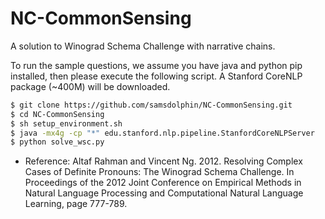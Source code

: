 # NC-CommonSensing

A solution to Winograd Schema Challenge with narrative chains.

To run the sample questions, we assume you have java and python pip installed, then please execute the following script. A Stanford CoreNLP package (~400M) will be downloaded.

```bash
$ git clone https://github.com/samsdolphin/NC-CommonSensing.git
$ cd NC-CommonSensing
$ sh setup_environment.sh
$ java -mx4g -cp "*" edu.stanford.nlp.pipeline.StanfordCoreNLPServer
$ python solve_wsc.py
```

- Reference: Altaf Rahman and Vincent Ng. 2012. Resolving Complex Cases of Definite Pronouns: The Winograd Schema 
Challenge.  In  Proceedings  of  the  2012  Joint  Conference  on  Empirical  Methods  in  Natural  Language 
Processing and Computational Natural Language Learning, page 777-789. 
